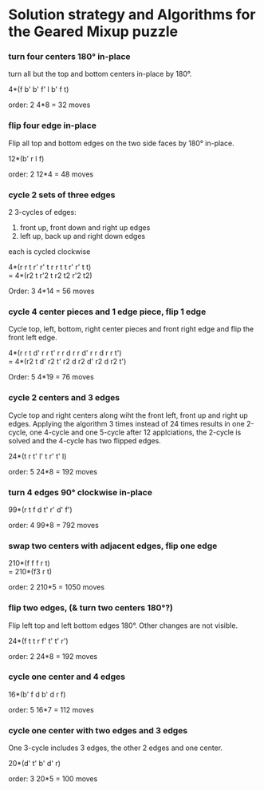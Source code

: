 # Solution strategy and Algorithms for the Geared Mixup puzzle

### turn four centers 180° in-place
turn all but the top and bottom centers in-place by 180°.

4*(f b' b' f' l b' f t)

order: 2
4*8 = 32 moves

### flip four edge in-place
Flip all top and bottom edges on the two side faces by 180° in-place.

12*(b' r l f)

order: 2
12*4 = 48 moves

### cycle 2 sets of three edges
2 3-cycles of edges:  
1. front up, front down and right up edges
2. left up, back up and right down edges

each is cycled clockwise


4*(r r t r' r' t r r t t r' r' t t)  
= 4*(r2 t r'2 t r2 t2 r'2 t2)

Order: 3
4*14 = 56 moves

### cycle 4 center pieces and 1 edge piece, flip 1 edge
Cycle top, left, bottom, right center pieces and front right edge and flip the front left edge.


4*(r r t d' r r t' r r d r r d' r r d r r t')  
= 4*(r2 t d' r2 t' r2 d r2 d' r2 d r2 t')

Order: 5
4*19 = 76 moves

### cycle 2 centers and 3 edges
Cycle top and right centers along wiht the front left, front up and right up edges.
Applying the algorithm 3 times instead of 24 times results in one 2-cycle, one 4-cycle and one 5-cycle
after 12 applciations, the 2-cycle is solved and the 4-cycle has two flipped edges.

24*(t r t' l' t r' t' l)

order: 5
24*8 = 192 moves

### turn 4 edges 90° clockwise in-place

99*(r t f d t' r' d' f')

order: 4
99*8 = 792 moves

### swap two centers with adjacent edges, flip one edge

210*(f f f r t)  
= 210*(f3 r t)

order: 2
210*5 = 1050 moves

### flip two edges, (& turn two centers 180°?)
Flip left top and left bottom edges 180°. Other changes are not visible.

24*(f t t r f' t' t' r')

order: 2
24*8 = 192 moves

### cycle one center and 4 edges


16*(b' f d b' d r f)

order: 5
16*7 = 112 moves

### cycle one center with two edges and 3 edges
One 3-cycle includes 3 edges, the other 2 edges and one center.

20*(d' t' b' d' r)

order: 3
20*5 = 100 moves
